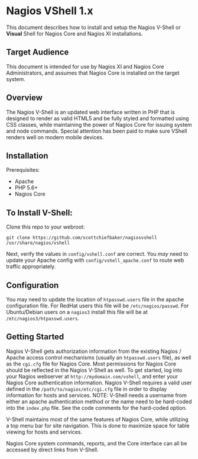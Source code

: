 # Nagios VShell 1.x

This document describes how to install and setup the Nagios V-Shell or **Visual**
Shell for Nagios Core and Nagios XI installations.


Target Audience
---------------

This document is intended for use by Nagios XI and Nagios Core Administrators,
and assumes that Nagios Core is installed on the target system.


Overview
--------

The Nagios V-Shell is an updated web interface written in PHP that is 
designed to render as valid HTML5 and be fully styled and formatted using CSS
classes, while maintaining the power of Nagios Core for issuing system
and node commands. Special attention has been paid to make sure VShell renders
well on modern mobile devices.

Installation
------------

Prerequisites:
* Apache
* PHP 5.6+
* Nagios Core

To Install V-Shell:
-------------------

Clone this repo to your webroot:

```
git clone https://github.com/scottchiefbaker/nagiosvshell /usr/share/nagios/vshell
```

Next, verify the values in `config/vshell.conf` are correct. You *may* need to
update your Apache config with `config/vshell_apache.conf` to route web traffic
appropriately.

Configuration
--------------

You may need to update the location of `htpasswd.users` file in the apache
configuration file. For RedHat users this file will be `/etc/nagios/passwd`.
For Ubuntu/Debian users on a `nagios3` install this file will be at
`/etc/nagios3/htpasswd.users`.

Getting Started
---------------

Nagios V-Shell gets authorization information from the existing Nagios / Apache
access control mechanisms (usually an `htpasswd.users` file), as well as the
`cgi.cfg` file for Nagios Core.  Most permissions for Nagios Core should be
reflected in the Nagios V-Shell as well.  To get started, log into your Nagios
webserver at `http://mydomain.com/vshell`, and enter your Nagios Core
authentication information. Nagios V-Shell requires a valid user defined in
the `/path/to/nagios/etc/cgi.cfg` file in order to display information for
hosts and services.  NOTE: V-Shell needs a username from either an apache
authentication method or the name need to be hard-coded into the `index.php`
file.  See the code comments for the hard-coded option.

V-Shell maintains most of the same features of Nagios Core, while utilizing
a top menu bar for site navigation.  This is done to maximize space for table
viewing for hosts and services.

Nagios Core system commands, reports, and the Core interface can all be
accessed by direct links from V-Shell.

